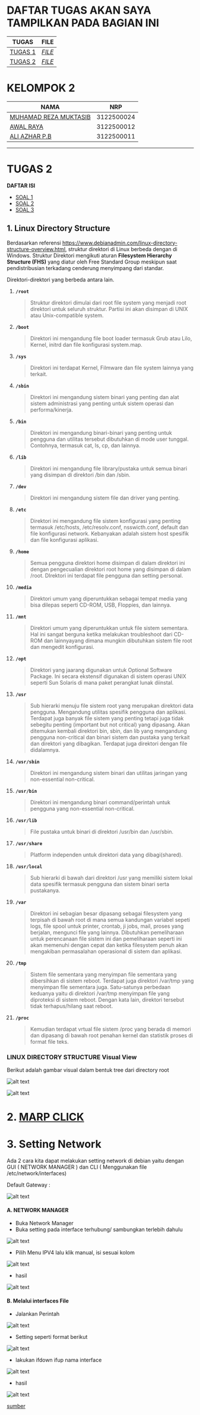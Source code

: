 # DAFTAR TUGAS AKAN SAYA TAMPILKAN PADA BAGIAN INI
| TUGAS | FILE |
| ------| -----|
| [TUGAS 1](https://github.com/Reza1290/SysAdmin-3122500024/blob/main/TUGAS1.md) |  _[FILE](https://github.com/Reza1290/SysAdmin-3122500024/blob/main/TUGAS1.md)_ |
| [TUGAS 2](#tugas-2) | _[FILE](https://github.com/Reza1290/SysAdmin-3122500024/blob/main/TUGAS_2/README.md)_ |

# KELOMPOK 2

| NAMA | NRP |
| ---- | --- |
| [MUHAMAD REZA MUKTASIB](https://github.com/Reza1290)| 3122500024 |
| [AWAL RAYA](https://github.com/abirey)| 3122500012 |
| [ALI AZHAR P.B](https://github.com/AliAzhar14)| 3122500011 |

-------

# TUGAS 2

**DAFTAR ISI**

- [SOAL 1](#1-linux-directory-structure)
- [SOAL 2](./PPT_SYSADMIN.md)
- [SOAL 3](#3-setting-network)


## 1. Linux Directory Structure


Berdasarkan referensi https://www.debianadmin.com/linux-directory-structure-overview.html, struktur direktori di Linux berbeda dengan di Windows. Struktur Direktori mengikuti aturan **Filesystem Hierarchy Structure (FHS)** yang diatur oleh Free Standard Group meskipun saat pendistribusian terkadang cenderung menyimpang dari standar.

Direktori-direktori yang berbeda antara lain.

1. **`/root`**
   
    > Struktur direktori dimulai dari root file system yang menjadi root direktori untuk seluruh struktur. Partisi ini akan disimpan di UNIX atau Unix-compatible system.

2. **`/boot`**

    > Direktori ini mengandung file boot loader termasuk Grub atau Lilo, Kernel, initrd dan file konfigurasi system.map.

3. **`/sys`**
	
    >Direktori ini terdapat Kernel, Filmware dan file system lainnya yang terkait.

4. **`/sbin`**
	
    >Direktori ini mengandung sistem binari yang penting dan alat sistem administrasi yang penting untuk sistem operasi dan performa/kinerja.

5. **`/bin`**

	> Direktori ini mengandung binari-binari yang penting untuk pengguna dan utilitas tersebut dibutuhkan di mode user tunggal. Contohnya, termasuk cat, ls, cp, dan lainnya.

6. **`/lib`**

	> Direktori ini mengandung file library/pustaka untuk semua binari yang disimpan di direktori /bin dan /sbin.

7. **`/dev`**

	> Direktori ini mengandung sistem file dan driver yang penting.

8. **`/etc`**

	> Direktori ini mengandung file sistem konfigurasi yang penting termasuk /etc/hosts, /etc/resolv.conf, nsswicth.conf, default dan file konfigurasi network. Kebanyakan adalah sistem host spesifik dan file konfigurasi aplikasi.

9. **`/home`**

	> Semua pengguna direktori home disimpan di dalam direktori ini dengan pengecualian direktori root home yang disimpan di dalam /root. DIrektori ini terdapat file pengguna dan setting personal.

10. **`/media`**

	> Direktori umum yang diperuntukkan sebagai tempat media yang bisa dilepas seperti CD-ROM, USB, Floppies, dan lainnya.

11. **`/mnt`**

	> Direktori umum yang diperuntukkan untuk file sistem sementara. Hal ini sangat berguna ketika melakukan troubleshoot dari CD-ROM dan lainnyayang dimana mungkin dibutuhkan sistem file root dan mengedit konfigurasi.

12. **`/opt`**

	> Direktori yang jaarang digunakan untuk Optional Software Package. Ini secara ekstensif digunakan di sistem operasi UNIX seperti Sun Solaris di mana paket perangkat lunak diinstal.

13. **`/usr`**

	> Sub hierarki menuju file sistem root yang merupakan direktori data pengguna. Mengandung utilitas spesifik pengguna dan aplikasi. Terdapat juga banyak file sistem yang penting tetapi juga tidak sebegitu penting (important but not critical) yang dipasang. Akan ditemukan kembali direktori bin, sbin, dan lib yang mengandung pengguna non-critical dan binari sistem dan pustaka yang terkait dan direktori yang dibagikan. Terdapat juga direktori dengan file didalamnya.

14. **`/usr/sbin`**

	> Direktori ini mengandung sistem binari dan utilitas jaringan yang non-essential non-critical.

15. **`/usr/bin`**

	> Direktori ini mengandung binari command/perintah untuk pengguna yang non-essential non-critical.

16. **`/usr/lib`**

	> File pustaka untuk binari di direktori /usr/bin dan  /usr/sbin.

17. **`/usr/share`**

	> Platform independen untuk direktori data yang dibagi(shared).

18. **`/usr/local`**

	> Sub hierarki di bawah dari direktori /usr yang memiliki sistem lokal data spesifik termasuk pengguna dan sistem binari serta pustakanya.

19. **`/var`**

	> Direktori ini sebagian besar dipasang sebagai filesystem yang terpisah di bawah root di mana semua kandungan variabel sepeti logs, file spool untuk printer, crontab, ji jobs, mail, proses yang berjalan, mengunci file yang lainnya. Dibutuhkan pemeliharaan untuk perencanaan file sistem ini dan pemeliharaan seperti ini akan memenuhi dengan cepat dan ketika filesystem penuh akan mengakiban permasalahan operasional di sistem dan aplikasi.

20. **`/tmp`**

	> Sistem file sementara yang menyimpan file sementara yang dibersihkan di sistem reboot. Terdapat juga direktori /var/tmp yang menyimpan file sementara juga. Satu-satunya perbedaan keduanya yaitu di direktori /var/tmp menyimpan file yang diproteksi di sistem reboot. Dengan kata lain, direktori tersebut tidak terhapus/hilang saat reboot.

    
21. **`/proc`**
    > Kemudian terdapat vrtual file sistem /proc yang berada di memori dan dipasang di bawah root penahan kernel dan statistik proses di format file teks.


### LINUX DIRECTORY STRUCTURE Visual View

Berikut adalah gambar visual dalam bentuk tree dari directory root

![alt text](<TUGAS_2/assets/WhatsApp Image 2024-02-26 at 14.17.51_912ab718.jpg>)

![alt text](TUGAS_2/assets/linuk.png)


# 2. [MARP CLICK](./PPT_SYSADMIN.md)
# 3. Setting Network

Ada 2 cara kita dapat melakukan setting network di debian yaitu dengan GUI ( NETWORK MANAGER ) dan CLI ( Menggunakan file /etc/network/interfaces)


Default Gateway :

![alt text](TUGAS_2/assets/image-jaringan5.png)

#### A. NETWORK MANAGER
- Buka Network Manager
- Buka setting pada interface terhubung/ sambungkan terlebih dahulu

![alt text](TUGAS_2/assets/image-jaringan.png)

- Pilih Menu IPV4 lalu klik manual, isi sesuai kolom

![alt text](TUGAS_2/assets/image-jaringan4.png)

- hasil

![alt text](TUGAS_2/assets/image-jaringan8.png)
#### B. Melalui interfaces File

- Jalankan Perintah

![alt text](TUGAS_2/assets/image-jaringan7.png)

- Setting seperti format berikut

![alt text](TUGAS_2/assets/image-jaringan6.png)

- lakukan ifdown ifup nama interface

![alt text](TUGAS_2/assets/image-jaringan9.png)

- hasil

![alt text](TUGAS_2/assets/image-jaringan10.png)

[sumber](https://wiki.debian.org/NetworkConfiguration#Starting_and_Stopping_Interfaces)